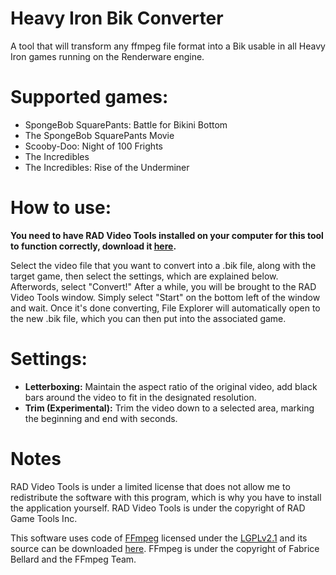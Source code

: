 # Heavy Iron Bik Converter
A tool that will transform any ffmpeg file format into a Bik usable in all Heavy Iron games running on the Renderware engine.

# Supported games:

* SpongeBob SquarePants: Battle for Bikini Bottom
* The SpongeBob SquarePants Movie
* Scooby-Doo: Night of 100 Frights
* The Incredibles 
* The Incredibles: Rise of the Underminer

# How to use:
**You need to have RAD Video Tools installed on your computer for this tool to function correctly, download it [here](http://www.radgametools.com/down/Bink/RADTools.7z).**

Select the video file that you want to convert into a .bik file, along with the target game, then select the settings, which are explained below. Afterwords, select "Convert!" After a while, you will be brought to the RAD Video Tools window. Simply select "Start" on the bottom left of the window and wait. Once it's done converting, File Explorer will automatically open to the new .bik file, which you can then put into the associated game.

# Settings:

* **Letterboxing:** Maintain the aspect ratio of the original video, add black bars around the video to fit in the designated resolution.
* **Trim (Experimental):** Trim the video down to a selected area, marking the beginning and end with seconds.

# Notes

RAD Video Tools is under a limited license that does not allow me to redistribute the software with this program, which is why you have to install the application yourself. RAD Video Tools is under the copyright of RAD Game Tools Inc.

This software uses code of [FFmpeg](http://ffmpeg.org) licensed under the [LGPLv2.1](http://www.gnu.org/licenses/old-licenses/lgpl-2.1.html) and its source can be downloaded [here](https://ffmpeg.org/download.html). FFmpeg is under the copyright of Fabrice Bellard and the FFmpeg Team.
